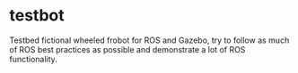 testbot
=======

Testbed fictional wheeled frobot for ROS and Gazebo, try to follow as much of ROS best practices as possible and demonstrate a lot of ROS functionality.


